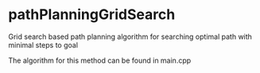 # pathPlanningGridSearch
Grid search based path planning algorithm for searching optimal path with minimal steps to goal

The algorithm for this method can be found in main.cpp